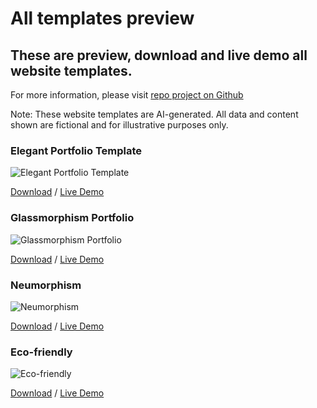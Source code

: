 # All templates preview

## These are preview, download and live demo all website templates.

For more information, please visit [repo project on Github](https://github.com/nguyenhhoa03/simple-website)

Note: These website templates are AI-generated. All data and content shown are fictional and for illustrative purposes only.

### Elegant Portfolio Template

![Elegant Portfolio Template](https://i.ibb.co/fVtZv7SQ/Screenshot-From-2025-06-09-17-57-27.png)

[Download](https://github.com/nguyenhhoa03/simple-website/blob/main/website-templates/Elegant-Portfolio-Template.html) ‌/ [Live Demo](https://htmlpreview.github.io/?https://github.com/nguyenhhoa03/simple-website/blob/main/website-templates/Elegant-Portfolio-Template.html)

### Glassmorphism Portfolio

![Glassmorphism Portfolio](https://i.ibb.co/gbkTLPkD/Screenshot-From-2025-06-13-18-51-48.png)

[Download](https://github.com/nguyenhhoa03/simple-website/blob/main/website-templates/Glassmorphism.html) / [Live Demo](https://htmlpreview.github.io/?https://raw.githubusercontent.com/nguyenhhoa03/simple-website/refs/heads/main/website-templates/Glassmorphism.html)

### Neumorphism

![Neumorphism](https://i.ibb.co/Ng9r6hVT/Screenshot-From-2025-06-13-19-40-45.png)

[Download](https://github.com/nguyenhhoa03/simple-website/blob/main/website-templates/Neumorphism.html) / [Live Demo](https://htmlpreview.github.io/?https://github.com/nguyenhhoa03/simple-website/blob/main/website-templates/Neumorphism.html)

### Eco-friendly

![Eco-friendly]()

[Download](https://github.com/nguyenhhoa03/simple-website/blob/main/website-templates/Eco-friendly.html) / [Live Demo](https://htmlpreview.github.io/?https://raw.githubusercontent.com/nguyenhhoa03/simple-website/refs/heads/main/website-templates/Eco-friendly.html)
